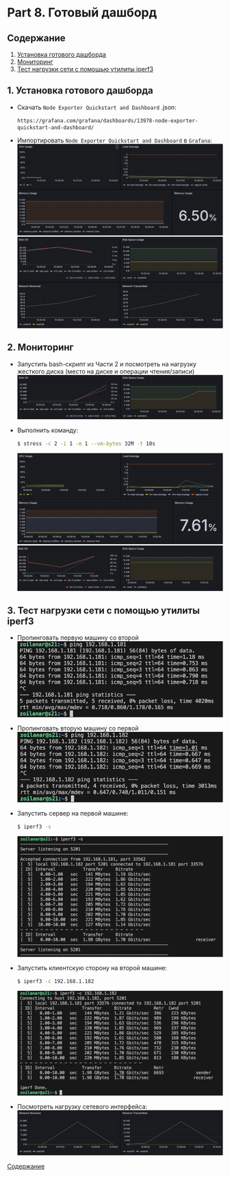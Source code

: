 # Part 8. Готовый дашборд

## Содержание

1. [Установка готового дашборда](#1-установка-готового-дашборда)
2. [Мониторинг](#2-мониторинг)
3. [Тест нагрузки сети с помощью утилиты iperf3](#3-тест-нагрузки-сети-с-помощью-утилиты-iperf3)

## 1. Установка готового дашборда

* Скачать `Node Exporter Quickstart and Dashboard` .json:<br/>
  ```
  https://grafana.com/grafana/dashboards/13978-node-exporter-quickstart-and-dashboard/
  ```

* Импортировать `Node Exporter Quickstart and Dashboard` в `Grafana`:<br/>
  ![part_1](./img/01.png)<br/>
  ![part_2](./img/02.png)<br/>

## 2. Мониторинг

* Запустить bash-скрипт из Части 2 и посмотреть на нагрузку жесткого диска (место на диске и операции чтения/записи)<br/>
  ![disk_usage](./img/03.png)<br/>

* Выполнить команду:<br/>
  ```sh
  $ stress -c 2 -i 1 -m 1 --vm-bytes 32M -t 10s
  ```

  ![stress_test_part1](./img/04.png)<br/>
  ![stress_test_part1](./img/05.png)<br/>

## 3. Тест нагрузки сети с помощью утилиты iperf3

* Пропинговать первую машину со второй<br/>
  ![ping_1](./img/06.png)<br/>

* Пропинговать вторую машину со первой<br/>
  ![ping_2](./img/07.png)<br/>

* Запустить сервер на первой машине:<br/>
  ```sh
  $ iperf3 -s
  ```
  ![ping_3](./img/08.png)<br/>

* Запустить клиентскую сторону на второй машине:<br/>
  ```sh
  $ iperf3 -c 192.168.1.182
  ```
  ![ping_4](./img/09.png)<br/>

* Посмотреть нагрузку сетевого интерфейса:<br/>
  ![part_8](./img/10.png)<br/>

[Содержание](#содержание)